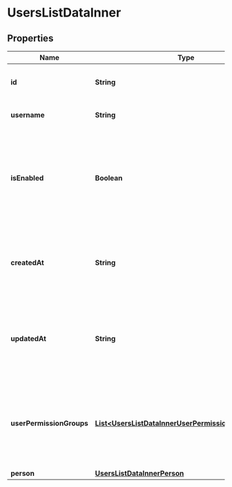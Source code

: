 

# UsersListDataInner


## Properties

| Name | Type | Description | Notes |
|------------ | ------------- | ------------- | -------------|
|**id** | **String** | The identifier string for the [User](https://developers.intellihr.io/docs/v1/). |  [optional] |
|**username** | **String** | The unique name of this user. |  [optional] |
|**isEnabled** | **Boolean** | Specifies whether this [User](https://developers.intellihr.io/docs/v1/) account is active. When disabled, you can no longer sign in using this account. |  [optional] |
|**createdAt** | **String** | When this record was created. This date will follow the format defined by [RFC3339](https://tools.ietf.org/html/rfc3339#section-5.6). |  [optional] |
|**updatedAt** | **String** | When this record was last updated. This date will follow the format defined by [RFC3339](https://tools.ietf.org/html/rfc3339#section-5.6). |  [optional] |
|**userPermissionGroups** | [**List&lt;UsersListDataInnerUserPermissionGroupsInner&gt;**](UsersListDataInnerUserPermissionGroupsInner.md) | The array of user permission groups containing the [Permission Group&#39;s](https://developers.intellihr.io/docs/v1/) assigned to this user. |  [optional] |
|**person** | [**UsersListDataInnerPerson**](UsersListDataInnerPerson.md) |  |  [optional] |



